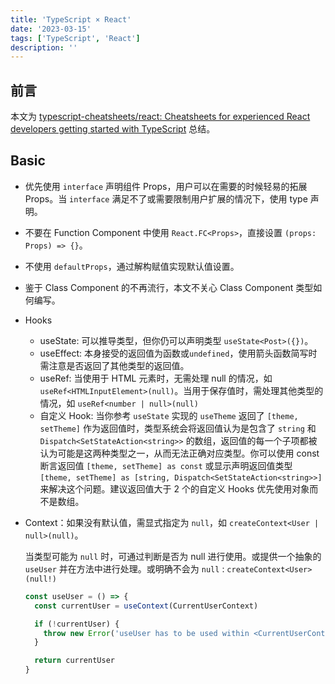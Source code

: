 ```yaml
---
title: 'TypeScript × React'
date: '2023-03-15'
tags: ['TypeScript', 'React']
description: ''
---
```


## 前言

本文为 [typescript-cheatsheets/react: Cheatsheets for experienced React developers getting started with TypeScript](https://github.com/typescript-cheatsheets/react) 总结。

## Basic

- 优先使用 `interface` 声明组件 Props，用户可以在需要的时候轻易的拓展 Props。当 `interface` 满足不了或需要限制用户扩展的情况下，使用 type 声明。
- 不要在 Function Component 中使用 `React.FC<Props>`，直接设置 `(props: Props) => {}`。
- 不使用 `defaultProps`，通过解构赋值实现默认值设置。
- 鉴于 Class Component 的不再流行，本文不关心 Class Component 类型如何编写。
- Hooks

  - useState: 可以推导类型，但你仍可以声明类型 `useState<Post>({})`。
  - useEffect: 本身接受的返回值为函数或`undefined`，使用箭头函数简写时需注意是否返回了其他类型的返回值。
  - useRef: 当使用于 HTML 元素时，无需处理 null 的情况，如 `useRef<HTMLInputElement>(null)`。当用于保存值时，需处理其他类型的情况，如 `useRef<number | null>(null)`
  - 自定义 Hook: 当你参考 `useState` 实现的 `useTheme` 返回了 `[theme, setTheme]` 作为返回值时，类型系统会将返回值认为是包含了 `string` 和 `Dispatch<SetStateAction<string>>` 的数组，返回值的每一个子项都被认为可能是这两种类型之一，从而无法正确对应类型。你可以使用 const 断言返回值 `[theme, setTheme] as const` 或显示声明返回值类型 `[theme, setTheme] as [string, Dispatch<SetStateAction<string>>]` 来解决这个问题。建议返回值大于 2 个的自定义 Hooks 优先使用对象而不是数组。

- Context：如果没有默认值，需显式指定为 `null`，如 `createContext<User | null>(null)`。

  当类型可能为 `null` 时，可通过判断是否为 null 进行使用。或提供一个抽象的 `useUser` 并在方法中进行处理。或明确不会为 `null` : `createContext<User>(null!)`

  ```ts
  const useUser = () => {
    const currentUser = useContext(CurrentUserContext)

    if (!currentUser) {
      throw new Error('useUser has to be used within <CurrentUserContext.Provider>')
    }

    return currentUser
  }
  ```
